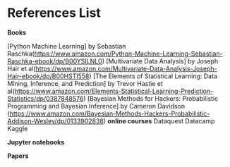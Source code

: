 # References List

**Books**

[Python Machine Learning] by Sebastian Raschka(https://www.amazon.com/Python-Machine-Learning-Sebastian-Raschka-ebook/dp/B00YSILNL0)
[Multivariate Data Analysis] by Joseph Hair et al(https://www.amazon.com/Multivariate-Data-Analysis-Joseph-Hair-ebook/dp/B00HSTI558)
[The Elements of Statistical Learning: Data Mining, Inference, and Prediction] by Trevor Hastie et al(https://www.amazon.com/Elements-Statistical-Learning-Prediction-Statistics/dp/0387848576)
[Bayesian Methods for Hackers: Probabilistic Programming and Bayesian Inference] by Cameron Davidson (https://www.amazon.com/Bayesian-Methods-Hackers-Probabilistic-Addison-Wesley/dp/0133902838)
**online courses**
Dataquest
Datacamp
Kaggle

**Jupyter notebooks**


**Papers**

